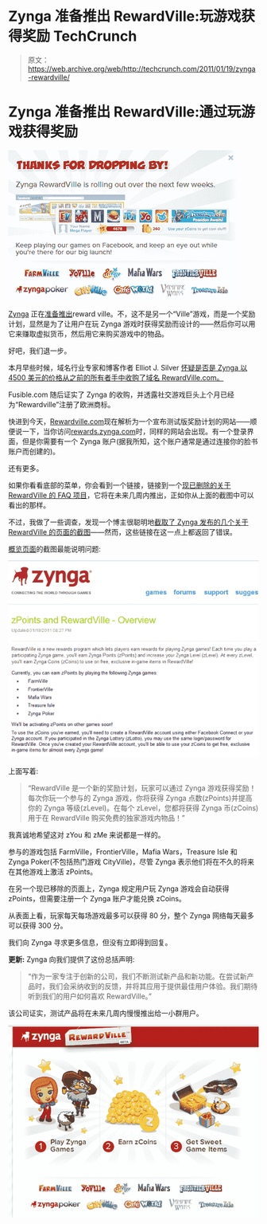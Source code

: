 # Zynga 准备推出 RewardVille:玩游戏获得奖励 TechCrunch

> 原文：<https://web.archive.org/web/http://techcrunch.com/2011/01/19/zynga-rewardville/>

# Zynga 准备推出 RewardVille:通过玩游戏获得奖励

![](img/f8ae3ce9a11ac10ea5f344f0e3938e1e.png)

[Zynga](https://web.archive.org/web/20230202232025/http://www.crunchbase.com/company/zynga) 正在[准备推出](https://web.archive.org/web/20230202232025/http://fusible.com/2011/01/breaking-no-longer-speculation-zynga-launches-rewardville-beta/)reward ville。不，这不是另一个“Ville”游戏，而是一个奖励计划，显然是为了让用户在玩 Zynga 游戏时获得奖励而设计的——然后你可以用它来赚取虚拟货币，然后用它来购买游戏中的物品。

好吧，我们退一步。

本月早些时候，域名行业专家和博客作者 Elliot J. Silver [怀疑是否是 Zynga 以 4500 美元的价格从之前的所有者手中收购了域名 RewardVille.com。](https://web.archive.org/web/20230202232025/http://www.elliotsblog.com/did-zynga-acquire-rewardville-com-9333)

Fusible.com 随后证实了 Zynga 的收购，并透露社交游戏巨头上个月已经为“Rewardville”注册了欧洲商标。

快进到今天，[Rewardville.com](https://web.archive.org/web/20230202232025/http://rewardville.com/)现在解析为一个宣布测试版奖励计划的网站——顺便说一下，当你访问[rewards.zynga.com](https://web.archive.org/web/20230202232025/http://rewards.zynga.com/)时，同样的网站会出现。有一个登录界面，但是你需要有一个 Zynga 账户(据我所知，这个账户通常是通过连接你的脸书账户而创建的)。

还有更多。

如果你看看底部的菜单，你会看到一个链接，链接到一个[现已删除的关于 RewardVille 的 FAQ 项目](https://web.archive.org/web/20230202232025/http://zynga.custhelp.com/app/answers/detail/a_id/3273)，它将在未来几周内推出，正如你从上面的截图中可以看出的那样。

不过，我做了一些调查，发现一个博主很聪明地[截取了 Zynga 发布的几个关于 RewardVille 的页面的截图](https://web.archive.org/web/20230202232025/http://mwlootlady.blogspot.com/2011/01/zynga-rewardville-program.html)——然而，这些链接在这一点上都返回了错误。

[概览页面](https://web.archive.org/web/20230202232025/http://3.bp.blogspot.com/__SfMoS85NCw/TTaYj73ZFKI/AAAAAAAAAr0/fLAi6WI7tNo/s1600/zy.png)的截图最能说明问题:

![](img/bf2ab1e0ac047464eb5073dbcf27bdca.png)

上面写着:

> “RewardVille 是一个新的奖励计划，玩家可以通过 Zynga 游戏获得奖励！每次你玩一个参与的 Zynga 游戏，你将获得 Zynga 点数(zPoints)并提高你的 Zynga 等级(zLevel)。在每个 zLevel，您都将获得 Zynga 币(zCoins)用于在 RewardVille 购买免费的独家游戏内物品！”

我真诚地希望这对 zYou 和 zMe 来说都是一样的。

参与的游戏包括 FarmVille，FrontierVille，Mafia Wars，Treasure Isle 和 Zynga Poker(不包括热门游戏 CityVille)，尽管 Zynga 表示他们将在不久的将来在其他游戏上激活 zPoints。

在另一个现已移除的页面上，Zynga 规定用户玩 Zynga 游戏会自动获得 zPoints，但需要注册一个 Zynga 账户才能兑换 zCoins。

从表面上看，玩家每天每场游戏最多可以获得 80 分，整个 Zynga 网络每天最多可以获得 300 分。

我们向 Zynga 寻求更多信息，但没有立即得到回复。

**更新:** Zynga 向我们提供了这份总括声明:

> “作为一家专注于创新的公司，我们不断测试新产品和新功能。在尝试新产品时，我们会采纳收到的反馈，并将其应用于提供最佳用户体验。我们期待听到我们的用户如何喜欢 RewardVille。”

该公司证实，测试产品将在未来几周内慢慢推出给一小群用户。

![](img/4bb5f336815a66a6151587c1a7a06e41.png)